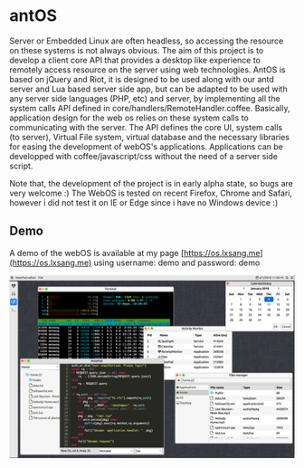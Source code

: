 # antOS
Server or Embedded Linux are often headless, so accessing the resource on these systems is not always obvious. The aim of this project is to develop a client core API that provides a desktop like experience  to remotely access resource on the server  using web technologies. AntOS is based on jQuery and Riot, it is designed to be used along with our antd server and Lua based server side app, but can be adapted to be used with any server side languages (PHP, etc) and server, by implementing all the system calls API defined in core/handlers/RemoteHandler.coffee. Basically, application design for the web os relies on these system calls to communicating with the server.  The API defines the core UI, system calls (to server), Virtual File system, virtual database and the necessary libraries for easing the development of webOS's applications. Applications can be developped with coffee/javascript/css without the need of a server side script.

Note that, the development of the project is in early alpha state, so bugs are very welcome :)
The WebOS is tested on recent Firefox, Chrome and Safari, however i did not test it on IE or Edge since i have no Windows device :)

## Demo
A demo of the webOS is available at my page  [https://os.lxsang.me](https://os.lxsang.me) using username: demo and password: demo

![Screenshot](screenshot.png "Screenshot")
 

